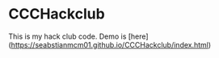 # CCCHackclub

This is my hack club code. Demo is [here] (https://seabstianmcm01.github.io/CCCHackclub/index.html)
